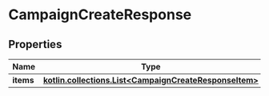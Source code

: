 
# CampaignCreateResponse

## Properties
Name | Type | Description | Notes
------------ | ------------- | ------------- | -------------
**items** | [**kotlin.collections.List&lt;CampaignCreateResponseItem&gt;**](CampaignCreateResponseItem.md) |  |  [optional]



